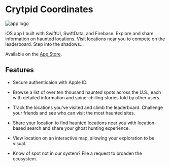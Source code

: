 # Crytpid Coordinates

![app logo](https://github.com/user-attachments/assets/d00b010f-5aa6-495a-8d51-8469aad624cc)

iOS app I built with SwiftUI, SwiftData, and Firebase. Explore and share information on haunted locations. Visit locations near you to compete on the leaderboard. Step into the shadows...

Available on the [App Store](https://apps.apple.com/us/app/cryptid-coordinates/id6478195420).

## Features

- Secure authenticaion with Apple ID.

- Browse a list of over ten thousand haunted spots across the U.S., each with detailed information and spine-chilling stories told by other users.

- Track the locations you've visited and climb the leaderboard. Challenge your friends and see who can visit the most haunted sites.

- Share your location to find haunted locations near you with location-based search and share your ghost hunting experience.

- View location on an interactive map, allowing your exploration to be visual.

- Know of spot not in our system? File a request to broaden the ecosystem.
